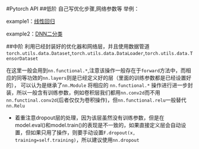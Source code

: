 #Pytorch API
##低阶
自己写优化步骤,网络参数等
举例：

example1：[线性回归](./pytorch_5.py)

example2：[DNN二分类](./pytorch_6.py)

##中阶
利用已经封装好的优化器和网络层，并且使用数据管道 `torch.utils.data.Dataset`,`torch.utils.data.DataLoader`,`torch.utils.data.TensorDataset`

在这里一般会用到`nn.functional.*`,注意该操作一般存在于`forward`方法中，而相应的同等功效的`nn.layers`则是已经定义好的层（里面的训练参数都是已经设置好的），
可以认为是继承了`nn.Module` 将相应的 `nn.functional.*` 操作进行进一步封装，所以一般含有训练参数，例如卷积层我们都用`nn.conv2d`而不用`nn.functinal.conv2d`(后者仅仅为卷积操作)，但`nn.functional.relu`一般替代`nn.Relu`
* 着重注意dropout层的处理，因为该层虽然没有训练参数，但是在model.eval()和model.train()的表现是不一致的，如果直接定义层会自动设置，但如果只用了操作，则要手动设置`F.dropout(x, training=self.training)`，所以建议使用`nn.dropout`
